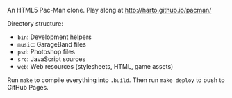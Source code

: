 An HTML5 Pac-Man clone. Play along at http://harto.github.io/pacman/

Directory structure:

 * `bin`: Development helpers
 * `music`: GarageBand files
 * `psd`: Photoshop files
 * `src`: JavaScript sources
 * `web`: Web resources (stylesheets, HTML, game assets)

Run `make` to compile everything into `.build`. Then run `make deploy` to push
to GitHub Pages.
